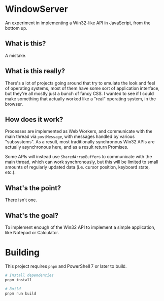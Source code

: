 # WindowServer

An experiment in implementing a Win32-like API in JavaScript, from the bottom up.

## What is this?
A mistake.

## What is this really?
There's a lot of projects going around that try to emulate the look and feel of operating systems, most of them have some sort of application interface, but they're all mostly just a bunch of fancy CSS. I wanted to see if I could make something that actually worked like a "real" operating system, in the browser.

## How does it work?
Processes are implemented as Web Workers, and communicate with the main thread via `postMessage`, with messages handled by various "subsystems". As a result, most traditionally synchronous Win32 APIs are actually asynchronous here, and as a result return Promises.

Some APIs will instead use `SharedArrayBuffer`s to communicate with the main thread, which can work synchronously, but this will be limited to small amounts of regularly updated data (i.e. cursor position, keyboard state, etc.).

## What's the point?
There isn't one.

## What's the goal?
To implement enough of the Win32 API to implement a simple application, like Notepad or Calculator.

# Building
This project requires `pnpm` and PowerShell 7 or later to build.

```powershell
# Install dependencies
pnpm install

# Build
pnpm run build
```


